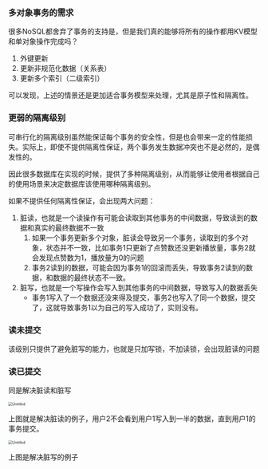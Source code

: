 ### 多对象事务的需求

很多NoSQL都舍弃了事务的支持是，但是我们真的能够将所有的操作都用KV模型和单对象操作完成吗？

1. 外键更新
2. 更新非规范化数据（关系表）
3. 更新多个索引（二级索引）

可以发现，上述的情景还是更加适合事务模型来处理，尤其是原子性和隔离性。

### 更弱的隔离级别

可串行化的隔离级别虽然能保证每个事务的安全性，但是也会带来一定的性能损失。实际上，即使不提供隔离性保证，两个事务发生数据冲突也不是必然的，是偶发性的。

因此很多数据库在实现的时候，提供了多种隔离级别，从而能够让使用者根据自己的使用场景来决定数据库该使用哪种隔离级别。

如果不提供任何隔离性保证，会出现两大问题：

1. 脏读，也就是一个读操作有可能会读取到其他事务的中间数据，导致读到的数据和真实的最终数据不一致
   1. 如果一个事务更新多个对象，脏读会导致另一个事务，读取到的多个对象，状态并不一致，比如事务1只更新了点赞数还没更新播放量，事务2就会发现点赞数为1，播放量为0的问题
   2. 事务2读到的数据，可能会因为事务1的回滚而丢失，导致事务2读到的数据，和数据的最终状态不一致。
2. 脏写，也就是一个写操作会写入到其他事务的中间数据，导致写入的数据丢失
   - 事务1写入了一个数据还没来得及提交，事务2也写入了同一个数据，提交了，这就导致事务1以为自己的写入成功了，实则没有。

### 读未提交

该级别只提供了避免脏写的能力，也就是只加写锁，不加读锁，会出现脏读的问题

### 读已提交

同是解决脏读和脏写

<img src="https://wtsclwq.oss-cn-beijing.aliyuncs.com/ch07-fig04.png" alt="Untitled" style="zoom:50%;" />

上图就是解决脏读的例子，用户2不会看到用户1写入到一半的数据，直到用户1的事务提交。

<img src="https://wtsclwq.oss-cn-beijing.aliyuncs.com/ch07-fig05.png" alt="Untitled" style="zoom:50%;" />

上图是解决脏写的例子

